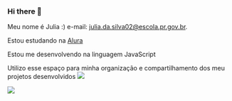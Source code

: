 ### Hi there 👋

Meu nome é Julia :)
e-mail: julia.da.silva02@escola.pr.gov.br.

Estou estudando na [Alura](https://www.alura.com.br)

Estou me desenvolvendo na linguagem JavaScript

Utilizo esse espaço para minha organização e compartilhamento dos meu projetos desenvolvidos
[![](https://img.shields.io/badge/Instagram-E4405F?style=for-the-badge&logo=instagram&logoColor=white)](https://www.instagram.com/_juhsilvva/)

![](https://media.tenor.com/NQfq1liFH-8AAAAd/byuntear-sad.gif)

